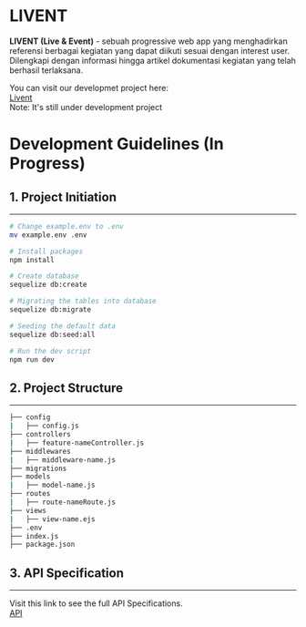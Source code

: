 # LIVENT
**LIVENT (Live & Event)** - sebuah progressive web app yang menghadirkan referensi berbagai kegiatan yang dapat diikuti sesuai dengan interest user. Dilengkapi dengan informasi hingga artikel dokumentasi kegiatan yang telah berhasil terlaksana.

You can visit our developmet project here: <br>
<a href="https://mini-project-f-frontend.herokuapp.com/">Livent</a> <br>
Note: It's still under development project

# Development Guidelines (In Progress)

## 1. Project Initiation
---
```bash
# Change example.env to .env
mv example.env .env

# Install packages
npm install

# Create database
sequelize db:create

# Migrating the tables into database
sequelize db:migrate

# Seeding the default data
sequelize db:seed:all

# Run the dev script
npm run dev
```

## 2. Project Structure
---
```bash
├── config
|   ├── config.js
├── controllers
|   ├── feature-nameController.js
├── middlewares
|   ├── middleware-name.js
├── migrations
├── models
|   ├── model-name.js
├── routes
|   ├── route-nameRoute.js
├── views
|   ├── view-name.ejs
├── .env
├── index.js
├── package.json
```

## 3. API Specification
---

Visit this link to see the full API Specifications. <br>
<a href="https://documenter.getpostman.com/view/12168381/Tz5qadAw">API</a>
